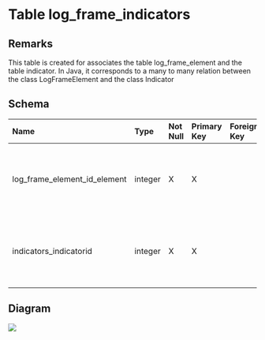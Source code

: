 # Table log\_frame\_indicators #
## Remarks ##
This table is created for associates the table log\_frame\_element and the table indicator. In Java, it corresponds to a many to many relation between the class LogFrameElement and the class Indicator

## Schema ##
| **Name** | **Type** | **Not Null** | **Primary Key** | **Foreign Key** | **Remarks** |
|:---------|:---------|:-------------|:----------------|:----------------|:------------|
| log\_frame\_element\_id\_element | integer  | X            | X               |                 | This is a foreign key to the table log\_frame\_element. It is also contained in the primary key constraint of the table. |
| indicators\_indicatorid | integer  | X            | X               |                 | This is a foreign key to the table indicator. It is also contained in the primary key constraint of the table. |

## Diagram ##
<img src='http://www.sigmah.org/svg_load.php?file=http://sigma-h.googlecode.com/svn/wiki/diagrams/log_frame_indicators.svg' />
